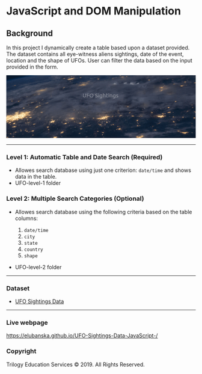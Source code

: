 # JavaScript and DOM Manipulation

## Background

In this project I dynamically create a table based upon a dataset provided. The dataset contains all eye-witness aliens sightings, date of the event, location and the shape of UFOs. User can filter the data based on the input provided in the form.

![](static/images/ufo.gif)

---

### Level 1: Automatic Table and Date Search (Required)

* Allowes search database using just one criterion: `date/time` and shows data in the table.
* UFO-level-1 folder

### Level 2: Multiple Search Categories (Optional)

* Allowes search database using the following criteria based on the table columns:

  1. `date/time`
  2. `city`
  3. `state`
  4. `country`
  5. `shape`

* UFO-level-2 folder

- - -

### Dataset

* [UFO Sightings Data](StarterCode/static/js/data.js)

- - -
### Live webpage

https://elubanska.github.io/UFO-Sightings-Data-JavaScript-/

### Copyright

Trilogy Education Services © 2019. All Rights Reserved.
